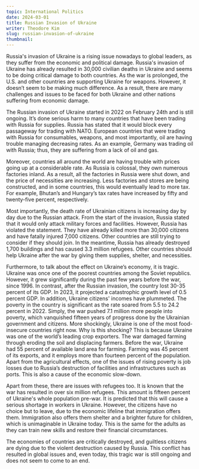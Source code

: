 ```yaml
---
topic: International Politics
date: 2024-03-01
title: Russian Invasion of Ukraine
writer: Theodore Kim
slug: russian-invasion-of-ukraine
thumbnail:
---
```

Russia's invasion of Ukraine is a rising issue nowadays to global leaders, as they suffer from the economic and political damage. Russia's invasion of Ukraine has already resulted in 30,000 civilian deaths in Ukraine and seems to be doing critical damage to both countries. As the war is prolonged, the U.S. and other countries are supporting Ukraine for weapons. However, it doesn’t seem to be making much difference. As a result, there are many challenges and issues to be faced for both Ukraine and other nations suffering from economic damage. 

The Russian invasion of Ukraine started in 2022 on February 24th and is still ongoing. It’s done serious harm to many countries that have been trading with Russia for supplies. Russia has stated that it would block every passageway for trading with NATO. European countries that were trading with Russia for consumables, weapons, and most importantly, oil are having trouble managing decreasing rates. As an example, Germany was trading oil with Russia; thus, they are suffering from a lack of oil and gas. 

Moreover, countries all around the world are having trouble with prices going up at a considerable rate. As Russia is colossal, they own numerous factories inland. As a result, all the factories in Russia were shut down, and the price of necessities are increasing. Less factories and stores are being constructed, and in some countries, this would eventually lead to more tax. For example, Bhutan’s and Hungary’s tax rates have increased by fifty and twenty-five percent, respectively.

Most importantly, the death rate of Ukrainian citizens is increasing day by day due to the Russian attack. From the start of the invasion, Russia stated that it would only attack military forces and facilities. However, Russia has violated the statement. They have already killed more than 30,000 citizens and have fatally injured 7,000 citizens. Other countries are still trying to consider if they should join. In the meantime, Russia has already destroyed 1,700 buildings and has caused 3.3 million refugees. Other countries should help Ukraine after the war by giving them supplies, shelter, and necessities. 

Furthermore, to talk about the effect on Ukraine’s economy, it is tragic. Ukraine was once one of the poorest countries among the Soviet republics. However, it grew significantly during the past few years before the war, since 1996. In contrast, after the Russian invasion, the country lost 30-35 percent of its GDP. In 2023, it projected a catastrophic growth level of 0.5 percent GDP. In addition, Ukraine citizens' incomes have plummeted. The poverty in the country is significant as the rate soared from 5.5 to 24.2 percent in 2022. Simply, the war pushed 7.1 million more people into poverty, which vanquished fifteen years of progress done by the Ukrainian government and citizens. More shockingly, Ukraine is one of the most food-insecure countries right now. Why is this shocking? This is because Ukraine was one of the world’s leading crop exporters. The war damaged farming through eroding the soil and displacing farmers. Before the war, Ukraine had 55 percent of available land area for farming. Farming was 45 percent of its exports, and it employs more than fourteen percent of the population. Apart from the agricultural effects, one of the issues of rising poverty is job losses due to Russia’s destruction of facilities and infrastructures such as ports. This is also a cause of the economic slow-down. 

Apart from these, there are issues with refugees too. It is known that the war has resulted in over six million refugees. This amount is fifteen percent of Ukraine's whole population pre-war. It is predicted that this will cause a serious shortage in workers in Ukraine. However, the citizens have no choice but to leave, due to the economic lifeline that immigration offers them. Immigration also offers them shelter and a brighter future for children, which is unimaginable in Ukraine today. This is the same for the adults as they can train new skills and restore their financial circumstances. 

The economies of countries are critically destroyed, and guiltless citizens are dying due to the violent destruction caused by Russia. This conflict has resulted in global issues and, even today, this tragic war is still ongoing and does not seem to come to an end. 